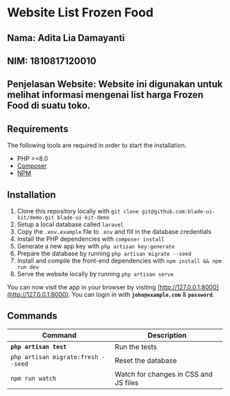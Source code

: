 # Website List Frozen Food
## Nama: Adita Lia Damayanti
## NIM: 1810817120010
## Penjelasan Website: Website ini digunakan untuk melihat informasi mengenai list harga Frozen Food di suatu toko. 

## Requirements

The following tools are required in order to start the installation.

- PHP >=8.0
- [Composer](https://getcomposer.org/download/)
- [NPM](https://docs.npmjs.com/downloading-and-installing-node-js-and-npm)

## Installation

1. Clone this repository locally with `git clone git@github.com:blade-ui-kit/demo.git blade-ui-kit-demo`
2. Setup a local database called `laravel`
3. Copy the `.env.example` file to `.env` and fill in the database credentials
4. Install the PHP dependencies with `composer install`
5. Generate a new app key with `php artisan key:generate`
6. Prepare the database by running `php artisan migrate --seed`
7. Install and compile the front-end dependencies with `npm install && npm run dev`
8. Serve the website locally by running `php artisan serve`

You can now visit the app in your browser by visiting [http://127.0.0.1:8000](http://127.0.0.1:8000). You can login in with **`john@example.com`** & **`password`**.

## Commands


Command | Description
--- | ---
**`php artisan test`** | Run the tests
`php artisan migrate:fresh --seed` | Reset the database
`npm run watch` | Watch for changes in CSS and JS files
